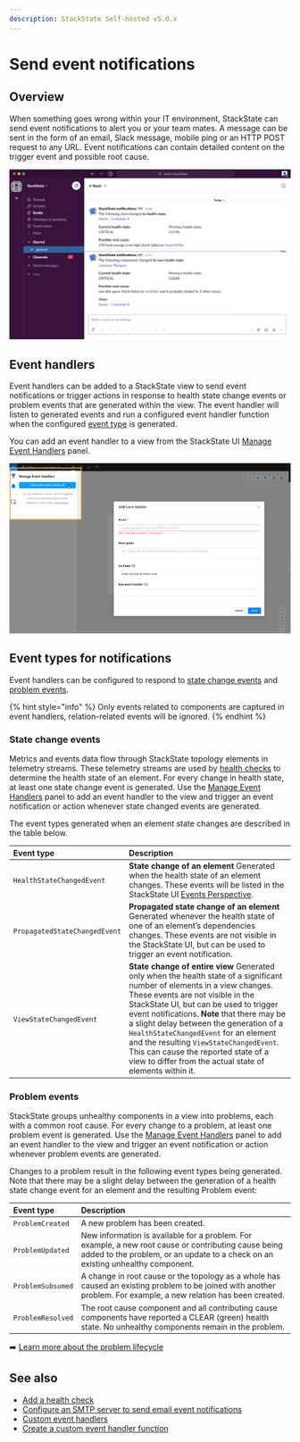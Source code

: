 ```yaml
---
description: StackState Self-hosted v5.0.x 
---
```


# Send event notifications

## Overview

When something goes wrong within your IT environment, StackState can send event notifications to alert you or your team mates. A message can be sent in the form of an email, Slack message, mobile ping or an HTTP POST request to any URL. Event notifications can contain detailed content on the trigger event and possible root cause. 

![StackState event notification in Slack with possible root cause information](../../.gitbook/assets/slack_alert.png)

## Event handlers

Event handlers can be added to a StackState view to send event notifications or trigger actions in response to health state change events or problem events that are generated within the view. The event handler will listen to generated events and run a configured event handler function when the configured [event type](#event-types-for-notifications) is generated.

You can add an event handler to a view from the StackState UI [Manage Event Handlers](/use/stackstate-ui/views/manage-event-handlers.md) panel.

![Add an event handler](../../.gitbook/assets/v50_event_handlers_tab.png)

## Event types for notifications

Event handlers can be configured to respond to [state change events](event-notifications.md#state-change-events) and [problem events](event-notifications.md#problem-events).

{% hint style="info" %}
Only events related to components are captured in event handlers, relation-related events will be ignored.
{% endhint %}

### State change events

Metrics and events data flow through StackState topology elements in telemetry streams. These telemetry streams are used by [health checks](../checks-and-monitors/add-a-health-check.md) to determine the health state of an element. For every change in health state, at least one state change event is generated. Use the [Manage Event Handlers](/use/stackstate-ui/views/manage-event-handlers.md) panel to add an event handler to the view and trigger an event notification or action whenever state changed events are generated.

The event types generated when an element state changes are described in the table below.

| Event type | Description |
| :--- | :--- |
| `HealthStateChangedEvent` | **State change of an element** Generated when the health state of an element changes. These events will be listed in the StackState UI [Events Perspective](../stackstate-ui/perspectives/events_perspective.md). |
| `PropagatedStateChangedEvent` | **Propagated state change of an element** Generated whenever the health state of one of an element’s dependencies changes. These events are not visible in the StackState UI, but can be used to trigger an event notification. |
| `ViewStateChangedEvent` | **State change of entire view** Generated only when the health state of a significant number of elements in a view changes. These events are not visible in the StackState UI, but can be used to trigger event notifications. **Note** that there may be a slight delay between the generation of a `HealthStateChangedEvent` for an element and the resulting `ViewStateChangedEvent`. This can cause the reported state of a view to differ from the actual state of elements within it. |

### Problem events

StackState groups unhealthy components in a view into problems, each with a common root cause. For every change to a problem, at least one problem event is generated. Use the [Manage Event Handlers](/use/stackstate-ui/views/manage-event-handlers.md) panel to add an event handler to the view and trigger an event notification or action whenever problem events are generated.

Changes to a problem result in the following event types being generated. Note that there may be a slight delay between the generation of a health state change event for an element and the resulting Problem event:

| Event type | Description |
| :--- | :--- |
| `ProblemCreated` | A new problem has been created. |
| `ProblemUpdated` | New information is available for a problem. For example, a new root cause or contributing cause being added to the problem, or an update to a check on an existing unhealthy component. |
| `ProblemSubsumed` | A change in root cause or the topology as a whole has caused an existing problem to be joined with another problem. For example, a new relation has been created. |
| `ProblemResolved` | The root cause component and all contributing cause components have reported a CLEAR \(green\) health state. No unhealthy components remain in the problem. |

➡️ [Learn more about the problem lifecycle](/use/problem-analysis/about-problems.md#problem-lifecycle)

## See also

* [Add a health check](../checks-and-monitors/add-a-health-check.md)
* [Configure an SMTP server to send email event notifications](../../configure/topology/configure-email-event-notifications.md "StackState Self-Hosted only")
* [Custom event handlers](../../develop/developer-guides/custom-functions/event-handler-functions.md "StackState Self-Hosted only")
* [Create a custom event handler function](../../develop/developer-guides/custom-functions/event-handler-functions.md "StackState Self-Hosted only")
